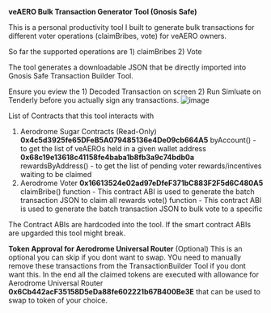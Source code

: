 **veAERO Bulk Transaction Generator Tool (Gnosis Safe)**

This is a personal productivity tool I built to generate bulk transactions for different voter operations (claimBribes, vote) for veAERO owners.

So far the supported operations are 1) claimBribes 2) Vote

The tool generates a downloadable JSON that be directly imported into Gnosis Safe Transaction Builder Tool.

Ensure you eview the 1) Decoded Transaction on screen 2) Run Simluate on Tenderly before you actually sign any transactions.
![image](https://github.com/user-attachments/assets/dbebed1c-c55a-4c37-808a-6f05bb0890bc)

List of Contracts that this tool interacts with
1) Aerodrome Sugar Contracts (Read-Only)
  **0x4c5d3925fe65DFeB5A079485136e4De09cb664A5** byAccount() - to get the list of veAEROs held in a given wallet address
  **0x68c19e13618c41158fe4baba1b8fb3a9c74bdb0a** rewardsByAddress() - to get the list of pending voter rewards/incentives waiting to be claimed
2) Aerodrome Voter
**0x16613524e02ad97eDfeF371bC883F2F5d6C480A5**
 claimBribe() function - This contract ABI is used to generate the batch transaction JSON to claim all rewards
 vote() function - This contract ABI is used to generate the batch transaction JSON to bulk vote to a specific

The Contract ABIs are hardcoded into the tool. If the smart contract ABIs are upgarded this tool might break.

**Token Approval for Aerodrome Universal Router**
(Optional) This is an optional you can skip if you dont want to swap. YOu need to manually remove these transactions from the TransactionBuilder Tool if you dont want this.
In the end all the claimed tokens are executed with allowance for Aerodrome Universal Router **0x6Cb442acF35158D5eDa88fe602221b67B400Be3E**  that can be used to swap to token of your choice.


